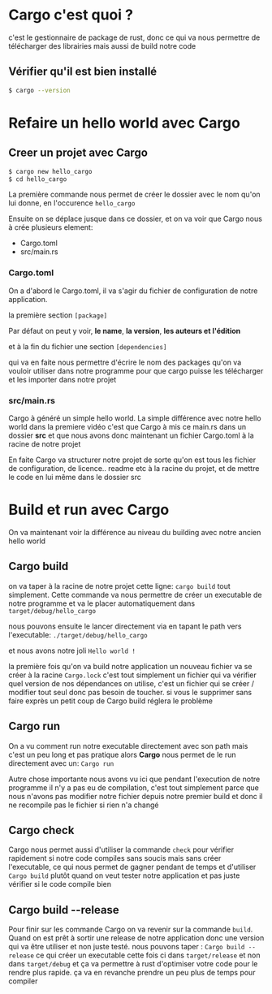 # Cargo c'est quoi ?

c'est le gestionnaire de package de rust, donc ce qui va nous permettre de télécharger des librairies mais aussi de build notre code

## Vérifier qu'il est bien installé

```sh
$ cargo --version
```

# Refaire un hello world avec Cargo

## Creer un projet avec Cargo

```sh
$ cargo new hello_cargo
$ cd hello_cargo
```

La première commande nous permet de créer le dossier avec le nom qu'on lui donne, en l'occurence `hello_cargo`

Ensuite on se déplace jusque dans ce dossier, et on va voir que Cargo nous à crée plusieurs element:

- Cargo.toml
- src/main.rs

### Cargo.toml

On a d'abord le Cargo.toml, il va s'agir du fichier de configuration de notre application.

la première section `[package]`

Par défaut on peut y voir, **le name**, **la version**, **les auteurs et l'édition**

et à la fin du fichier une section `[dependencies]`

qui va en faite nous permettre d'écrire le nom des packages qu'on va vouloir utiliser dans notre programme pour que cargo puisse les télécharger et les importer dans notre projet

### src/main.rs

Cargo à généré un simple hello world. La simple différence avec notre hello world dans la premiere vidéo c'est que Cargo à mis ce main.rs dans un dossier **src** et que nous avons donc maintenant un fichier Cargo.toml à la racine de notre projet

En faite Cargo va structurer notre projet de sorte qu'on est tous les fichier de configuration, de licence.. readme etc à la racine du projet, et de mettre le code en lui même dans le dossier src

# Build et run avec Cargo

On va maintenant voir la différence au niveau du building avec notre ancien hello world

## Cargo build

on va taper à la racine de notre projet cette ligne: `cargo build` tout simplement. Cette commande va nous permettre de créer un executable de notre programme et va le placer automatiquement dans `target/debug/hello_cargo`

nous pouvons ensuite le lancer directement via en tapant le path vers l'executable: `./target/debug/hello_cargo`

et nous avons notre joli `Hello world !`

la première fois qu'on va build notre application un nouveau fichier va se créer à la racine `Cargo.lock` c'est tout simplement un fichier qui va vérifier quel version de nos dépendances on utilise, c'est un fichier qui se créer / modifier tout seul donc pas besoin de toucher. si vous le supprimer sans faire exprès un petit coup de Cargo build réglera le problème

## Cargo run

On a vu comment run notre executable directement avec son path mais c'est un peu long et pas pratique alors **Cargo** nous permet de le run directement avec un: `Cargo run`

Autre chose importante nous avons vu ici que pendant l'execution de notre programme il n'y a pas eu de compilation, c'est tout simplement parce que nous n'avons pas modifier notre fichier depuis notre premier build et donc il ne recompile pas le fichier si rien n'a changé

## Cargo check

Cargo nous permet aussi d'utiliser la commande `check` pour vérifier rapidement si notre code compiles sans soucis mais sans créer l'executable, ce qui nous permet de gagner pendant de temps et d'utiliser `Cargo build` plutôt quand on veut tester notre application et pas juste vérifier si le code compile bien

## Cargo build --release

Pour finir sur les commande Cargo on va revenir sur la commande `build`. Quand on est prêt à sortir une release de notre application donc une version qui va être utiliser et non juste testé. nous pouvons taper : `Cargo build --release` ce qui créer un executable cette fois ci dans `target/release` et non dans `target/debug` et ça va permettre à rust d'optimiser votre code pour le rendre plus rapide. ça va en revanche prendre un peu plus de temps pour compiler
